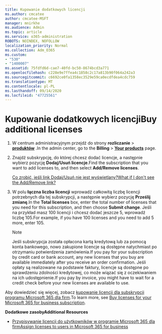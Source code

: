 ```yaml
---
title: Kupowanie dodatkowych licencji
ms.author: cmcatee
author: cmcatee-MSFT
manager: mnirkhe
ms.audience: Admin
ms.topic: article
ms.service: o365-administration
ROBOTS: NOINDEX, NOFOLLOW
localization_priority: Normal
ms.collection: Adm_O365
ms.custom:
- "530"
- "1400007"
ms.assetid: 75fdfd6d-cae7-40fd-bc50-8674bcd3a771
ms.openlocfilehash: c228e9e7ffea4c1858c2c17a813b90f064a242a3
ms.sourcegitcommit: c6692ce0fa1358ec3529e59ca0ecdfdea4cdc759
ms.translationtype: MT
ms.contentlocale: pl-PL
ms.lasthandoff: 09/14/2020
ms.locfileid: "47725561"
---
```

# <a name="buy-additional-licenses"></a><span data-ttu-id="34123-102">Kupowanie dodatkowych licencji</span><span class="sxs-lookup"><span data-stu-id="34123-102">Buy additional licenses</span></span>

1. <span data-ttu-id="34123-103">W centrum administracyjnym przejdź do strony **rozliczanie** \> **[produktów](https://go.microsoft.com/fwlink/p/?linkid=842054)** .</span><span class="sxs-lookup"><span data-stu-id="34123-103">In the admin center, go to the **Billing** \> **[Your products](https://go.microsoft.com/fwlink/p/?linkid=842054)** page.</span></span>

2. <span data-ttu-id="34123-104">Znajdź subskrypcję, do której chcesz dodać licencje, a następnie wybierz pozycję **Dodaj/Usuń licencje**.</span><span class="sxs-lookup"><span data-stu-id="34123-104">Find the subscription that you want to add licenses to, and then select **Add/Remove licenses**.</span></span>

    [<span data-ttu-id="34123-105">Co zrobić, jeśli link Dodaj/Usuń nie jest wyświetlany?</span><span class="sxs-lookup"><span data-stu-id="34123-105">What if I don't see the Add/Remove link?</span></span>](https://docs.microsoft.com/microsoft-365/commerce/licenses/buy-licenses)

3. <span data-ttu-id="34123-106">W polu **łączna liczba licencji** wprowadź całkowitą liczbę licencji potrzebnych dla tej subskrypcji, a następnie wybierz pozycję **Prześlij zmianę**.</span><span class="sxs-lookup"><span data-stu-id="34123-106">In the **Total licenses** box, enter the total number of licenses that you need for this subscription, and then choose **Submit change**.</span></span> <span data-ttu-id="34123-107">Jeśli na przykład masz 100 licencji i chcesz dodać jeszcze 5, wprowadź liczbę 105.</span><span class="sxs-lookup"><span data-stu-id="34123-107">For example, if you have 100 licenses and you need to add 5 more, enter 105.</span></span>

    > [!NOTE]
    > <span data-ttu-id="34123-108">Jeśli subskrypcja została opłacona kartą kredytową lub za pomocą konta bankowego, nowo zakupione licencje są dostępne natychmiast po otrzymaniu potwierdzenia zamówienia.</span><span class="sxs-lookup"><span data-stu-id="34123-108">If you pay for your subscription by credit card or bank account, any new licenses that you buy are available immediately after you receive an order confirmation.</span></span> <span data-ttu-id="34123-109">Jeśli opłaty są realizowane na podstawie faktury, licencje są dostępne po sprawdzeniu zdolności kredytowej, co może wiązać się z oczekiwaniem na ich udostępnienie.</span><span class="sxs-lookup"><span data-stu-id="34123-109">If you pay by invoice, you might have to wait for a credit check before your new licenses are available to use.</span></span>

<span data-ttu-id="34123-110">Aby dowiedzieć się więcej, zobacz [kupowanie licencji dla subskrypcji programu Microsoft 365 dla firm](https://docs.microsoft.com/microsoft-365/commerce/licenses/buy-licenses).</span><span class="sxs-lookup"><span data-stu-id="34123-110">To learn more, see [Buy licenses for your Microsoft 365 for business subscription](https://docs.microsoft.com/microsoft-365/commerce/licenses/buy-licenses).</span></span>  

<span data-ttu-id="34123-111">**Dodatkowe zasoby**</span><span class="sxs-lookup"><span data-stu-id="34123-111">**Additional Resources**</span></span>

- [<span data-ttu-id="34123-112">Przypisywanie licencji do użytkowników w programie Microsoft 365 dla firm</span><span class="sxs-lookup"><span data-stu-id="34123-112">Assign licenses to users in Microsoft 365 for business</span></span>](https://docs.microsoft.com/microsoft-365/admin/add-users/add-users)